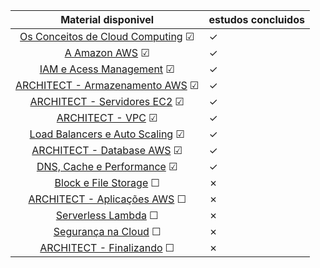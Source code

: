 |                                 Material disponivel                                 | estudos concluidos |
|:-----------------------------------------------------------------------------------:|--------------------|
| [Os Conceitos de Cloud Computing](./assuntos/conceitos_cloud_computing.md) &#x2611; | &check;            |
|                 [A Amazon AWS](./assuntos/amazon_aws.md)   &#x2611;                 | &check;            |
|                [IAM e Acess Management](./assuntos/iam.md)  &#x2611;                | &check;            |
|             [ARCHITECT - Armazenamento AWS](./assuntos/s3.md)  &#x2611;             | &check;            |
|              [ARCHITECT - Servidores EC2](./assuntos/ec2.md)  &#x2611;              | &check;            |
|                   [ARCHITECT - VPC](./assuntos/vpc.md)  &#x2611;                    | &check;            |
| [Load Balancers e Auto Scaling](./assuntos/auto_scaling_load_balancers.md) &#x2611; | &check;            |
|            [ARCHITECT - Database AWS](./assuntos/database.md)  &#x2611;             | &check;            |
|      [DNS, Cache e Performance](./assuntos/dns_cache_performance.md)  &#x2611;      | &check;            |
|         [Block e File Storage](./assuntos/block_file_storage.md)  &#x2610;          | &cross;            |
|        [ARCHITECT - Aplicações AWS](./assuntos/aplicacoes_aws.md)  &#x2610;         | &cross;            |
|                 [Serverless Lambda](./assuntos/lambda.md)  &#x2610;                 | &cross;            |
|          [Segurança na Cloud](./assuntos/seguranca_na_cloud.md)  &#x2610;           | &cross;            |
|           [ARCHITECT - Finalizando](./assuntos/finalizando.md)  &#x2610;            | &cross;            |
